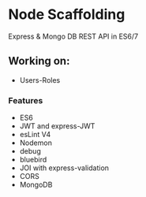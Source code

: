 # Node Scaffolding
Express & Mongo DB REST API in ES6/7
 

## Working on:
- Users-Roles


### Features

- ES6
- JWT and express-JWT
- esLint V4
- Nodemon
- debug
- bluebird
- JOI with express-validation
- CORS
- MongoDB

